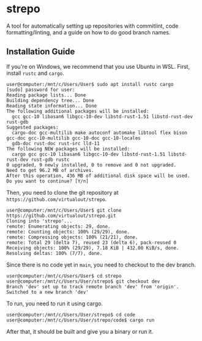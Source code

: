 # strepo
A tool for automatically setting up repositories with commitlint, code formatting/linting, and a guide on how to do good branch names.
## Installation Guide
If you're on Windows, we recommend that you use Ubuntu in WSL.
First, install `rustc` and `cargo`.
```
user@computer:/mnt/c/Users/User$ sudo apt install rustc cargo
[sudo] password for user:
Reading package lists... Done
Building dependency tree... Done
Reading state information... Done
The following additional packages will be installed:
  gcc gcc-10 libasan6 libgcc-10-dev libstd-rust-1.51 libstd-rust-dev rust-gdb
Suggested packages:
  cargo-doc gcc-multilib make autoconf automake libtool flex bison gcc-doc gcc-10-multilib gcc-10-doc gcc-10-locales
  gdb-doc rust-doc rust-src lld-11
The following NEW packages will be installed:
  cargo gcc gcc-10 libasan6 libgcc-10-dev libstd-rust-1.51 libstd-rust-dev rust-gdb rustc
0 upgraded, 9 newly installed, 0 to remove and 0 not upgraded.
Need to get 96.2 MB of archives.
After this operation, 436 MB of additional disk space will be used.
Do you want to continue? [Y/n]
```
Then, you need to clone the git repository at `https://github.com/virtualout/strepo`.
```
user@computer:/mnt/c/Users/User$ git clone https://github.com/virtualout/strepo.git
Cloning into 'strepo'...
remote: Enumerating objects: 29, done.
remote: Counting objects: 100% (29/29), done.
remote: Compressing objects: 100% (21/21), done.
remote: Total 29 (delta 7), reused 23 (delta 6), pack-reused 0
Receiving objects: 100% (29/29), 7.18 KiB | 432.00 KiB/s, done.
Resolving deltas: 100% (7/7), done.
```
Since there is no code yet in `main`, you need to checkout to the dev branch.
```
user@computer:/mnt/c/Users/User$ cd strepo
user@computer:/mnt/c/Users/User/strepo$ git checkout dev
Branch 'dev' set up to track remote branch 'dev' from 'origin'.
Switched to a new branch 'dev'
```
To run, you need to run it using cargo.
```
user@computer:/mnt/c/Users/User/strepo$ cd code
user@computer:/mnt/c/Users/User/strepo/code$ cargo run
```
After that, it should be built and give you a binary or run it. 

